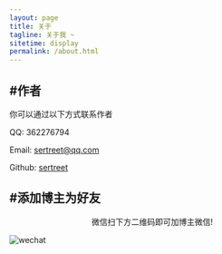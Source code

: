 ```yaml
---
layout: page
title: 关于
tagline: 关于我 ~
sitetime: display
permalink: /about.html
---
```


## #作者

你可以通过以下方式联系作者

QQ: 362276794

Email: <a href="mailto:sertreet@qq.com">sertreet@qq.com</a>

Github: [sertreet](https://github.com/sertreet)

## #添加博主为好友

<center>微信扫下方二维码即可加博主微信!</center>

![wechat](https://blog.081700.xyz/image/wx.png)

